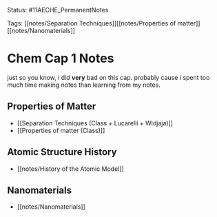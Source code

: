 Status: #11AECHE_PermanentNotes

Tags: [[notes/Separation Techniques]][[notes/Properties of matter]][[notes/Nanomaterials]]

# Chem Cap 1 Notes

just so you know, i did **very** bad on this cap. probably cause i spent too much time making notes than learning from my notes.



## Properties of Matter

* [[Separation Techniques (Class + Lucarelli + Widjaja)]]
* [[Properties of matter (Class)]]


## Atomic Structure History

* [[notes/History of the Atomic Model]]


## Nanomaterials

* [[notes/Nanomaterials]]